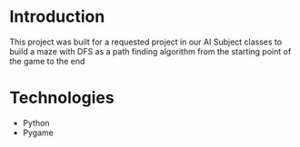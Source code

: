 # Introduction
This project was built for a requested project in our AI Subject classes to build a maze with DFS as a path finding algorithm from the starting point of the game to the end


# Technologies 
* Python
* Pygame
